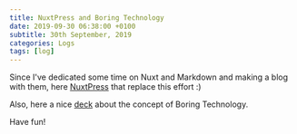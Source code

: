 ```yaml
---
title: NuxtPress and Boring Technology
date: 2019-09-30 06:38:00 +0100
subtitle: 30th September, 2019
categories: Logs
tags: [log]
---
```


Since I've dedicated some time on Nuxt and Markdown and making a blog with them, here [NuxtPress](https://nuxt.press/) that replace this effort :)

Also, here a nice [deck](http://boringtechnology.club/) about the concept of Boring Technology.

Have fun!